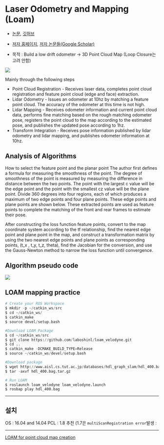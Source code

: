 # Laser Odometry and Mapping (Loam)

- [논문](https://www.ri.cmu.edu/pub_files/2014/7/Ji_LidarMapping_RSS2014_v8.pdf), [깃허브](https://github.com/laboshinl/loam_velodyne)
- [저자 홈페이지](https://frc.ri.cmu.edu/~zhangji/), [저자 논문들(Google Scholar)](https://scholar.google.de/citations?user=h-k8LTIAAAAJ&hl=zh-CN&oi=sra)





- 목적 :  Build a low drift odometer -> 3D Point Cloud Map (Loop Closure는 고려 안함)


![](https://i.imgur.com/ENEOPGp.png)

Mainly through the following steps

- Point Cloud Registration - Receives laser data, completes point cloud registration and feature point cloud (edge ​​and face) extraction.
- Lidar Odometry - Issues an odometer at 10hz by matching a feature point cloud. The accuracy of the odometer at this time is not high.
- Lidar Mapping - Receives odometer information and current point cloud data, performs fine matching based on the rough matching odometer pose, registers the point cloud to the map according to the estimated pose, and publishes the updated pose according to 1hz.
- Transform Integration - Receives pose information published by lidar odometry and lidar mapping, and publishes odometer information at 10hz.




## Analysis of Algorithms
How to select the feature point and the planar point 
The author first defines a formula for measuring the smoothness of the point. The degree of smoothness of the point is measured by measuring the difference in distance between the two points. The point with the largest c value will be the edge point and the point with the smallest cz value will be the plane point. Divide 360 ​​degrees into four regions, each of which produces a maximum of two edge points and four plane points. These edge points and plane points are shown below. 
These extracted points are used as feature points to complete the matching of the front and rear frames to estimate their pose.

After constructing the loss function feature points, convert to the map coordinate system according to the tf relationship, find the nearest edge point and plane point in the map, and construct a transformation matrix by using the two nearest edge points and plane points as corresponding points, (t_x , t_y, t_z, theta), find the Jacobian for the conversion, and use the Gauss-Newton method to narrow the loss function until convergence.

## Algorithm pseudo code

![](https://img-blog.csdnimg.cn/2019040218251192.png?x-oss-process=image/watermark,type_ZmFuZ3poZW5naGVpdGk,shadow_10,text_aHR0cHM6Ly9ibG9nLmNzZG4ubmV0L0ZvdXJpZXJfTGVnZW5k,size_16,color_FFFFFF,t_70)


## LOAM mapping practice

```python
# Create your ROS Workspace
$ mkdir -p ~/catkin_ws/src
$ cd ~/catkin_ws/
$ catkin_make
$ source devel/setup.bash

#Download LOAM Package
$ cd ~/catkin_ws/src
$ git clone https://github.com/laboshinl/loam_velodyne.git 
$ cd ..
$ catkin_make -DCMAKE_BUILD_TYPE=Release
$ source ~/catkin_ws/devel/setup.bash     

#Download package
$ wget http://www.aisl.cs.tut.ac.jp/databases/hdl_graph_slam/hdl_400.bag.tar.gz
$ tar -axvf hdl_400.bag.tar.gz

# Run LOAM
$ roslaunch loam_velodyne loam_velodyne.launch
$ rosbap play hdl_400.bag

```

---
## 설치 

OS : 16.04 and 14.04
PCL : 1.8 추천 (1.7은 `multiScanRegistration error`발생 : 



---




[LOAM for point cloud map creation](https://blog.csdn.net/fourier_legend/article/details/88933443)